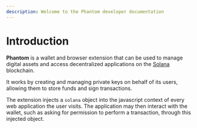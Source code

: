 ```yaml
---
description: Welcome to the Phantom developer documentation
---
```


# Introduction

**Phantom** is a wallet and browser extension that can be used to manage digital assets and access decentralized applications on the [Solana](https://solana.com/) blockchain. 

It works by creating and managing private keys on behalf of its users, allowing them to store funds and sign transactions. 

The extension injects a `solana` object into the javascript context of every web application the user visits. The application may then interact with the wallet, such as asking for permission to perform a transaction, through this injected object.




